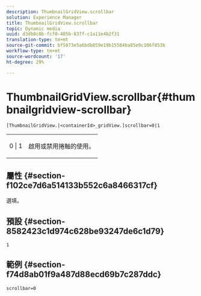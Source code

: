 ```yaml
---
description: ThumbnailGridView.scrollbar
solution: Experience Manager
title: ThumbnailGridView.scrollbar
topic: Dynamic media
uuid: d3db8c8b-fcf0-405b-837f-c1a11e4b2f31
translation-type: tm+mt
source-git-commit: bf5873e5a6bdb859e19b15584ba85e9c106f853b
workflow-type: tm+mt
source-wordcount: '17'
ht-degree: 29%

---
```



# ThumbnailGridView.scrollbar{#thumbnailgridview-scrollbar}

`[ThumbnailGridView.|<containerId>_gridView.]scrollbar=0|1`

<table id="table_70E6FDB62C2C4DBBB26BEBAD37A181AD"> 
 <tbody> 
  <tr> 
   <td> <p> <span class="codeph"> 0 | 1</span> </p> </td> 
   <td> <p> 啟用或禁用捲軸的使用。 </p> </td> 
  </tr> 
 </tbody> 
</table>

## 屬性 {#section-f102ce7d6a514133b552c6a8466317cf}

選填。

## 預設 {#section-8582423c1d974c628be93247de6c1d79}

`1`

## 範例 {#section-f74d8ab01f9a487d88ecd69b7c287ddc}

`scrollbar=0`
